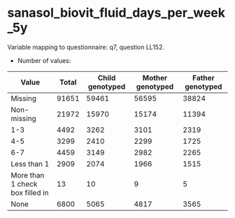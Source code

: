 # sanasol_biovit_fluid_days_per_week_5y
Variable mapping to questionnaire: q7, question LL152.
- Number of values:

| Value | Total | Child genotyped | Mother genotyped | Father genotyped |
| ----- | ----- | --------------- | ---------------- | ---------------- |
| Missing | 91651 | 59461 | 56595 | 38824 |
| Non-missing | 21972 | 15970 | 15174 | 11394 |
| 1-3 | 4492 | 3262 | 3101 |2319 |
| 4-5 | 3299 | 2410 | 2299 |1725 |
| 6-7 | 4459 | 3149 | 2982 |2265 |
| Less than 1 | 2909 | 2074 | 1966 |1515 |
| More than 1 check box filled in | 13 | 10 | 9 |5 |
| None | 6800 | 5065 | 4817 |3565 |



